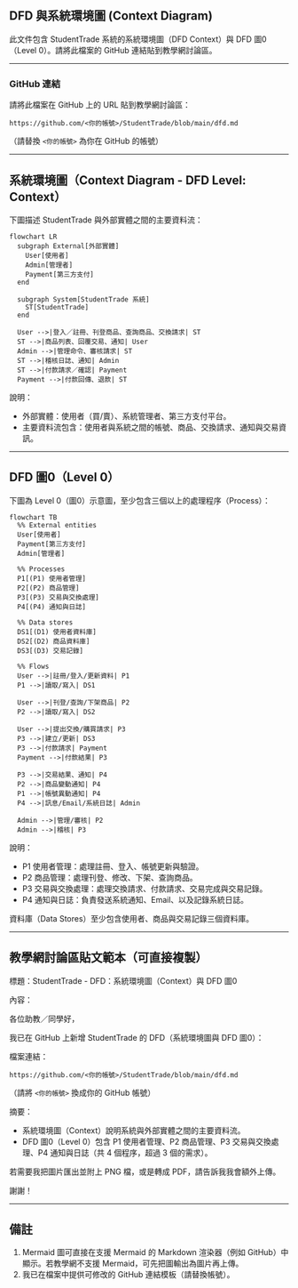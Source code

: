 ## DFD 與系統環境圖 (Context Diagram)

此文件包含 StudentTrade 系統的系統環境圖（DFD Context）與 DFD 圖0（Level 0）。請將此檔案的 GitHub 連結貼到教學網討論區。

---

### GitHub 連結

請將此檔案在 GitHub 上的 URL 貼到教學網討論區：

`https://github.com/<你的帳號>/StudentTrade/blob/main/dfd.md`

（請替換 `<你的帳號>` 為你在 GitHub 的帳號）

---

## 系統環境圖（Context Diagram - DFD Level: Context）

下圖描述 StudentTrade 與外部實體之間的主要資料流：

```mermaid
flowchart LR
  subgraph External[外部實體]
    User[使用者]
    Admin[管理者]
    Payment[第三方支付]
  end

  subgraph System[StudentTrade 系統]
    ST[StudentTrade]
  end

  User -->|登入／註冊、刊登商品、查詢商品、交換請求| ST
  ST -->|商品列表、回覆交易、通知| User
  Admin -->|管理命令、審核請求| ST
  ST -->|稽核日誌、通知| Admin
  ST -->|付款請求／確認| Payment
  Payment -->|付款回傳、退款| ST
```

說明：
- 外部實體：使用者（買/賣）、系統管理者、第三方支付平台。
- 主要資料流包含：使用者與系統之間的帳號、商品、交換請求、通知與交易資訊。

---

## DFD 圖0（Level 0）

下圖為 Level 0（圖0）示意圖，至少包含三個以上的處理程序（Process）：

```mermaid
flowchart TB
  %% External entities
  User[使用者]
  Payment[第三方支付]
  Admin[管理者]

  %% Processes
  P1[(P1) 使用者管理]
  P2[(P2) 商品管理]
  P3[(P3) 交易與交換處理]
  P4[(P4) 通知與日誌]

  %% Data stores
  DS1[(D1) 使用者資料庫]
  DS2[(D2) 商品資料庫]
  DS3[(D3) 交易記錄]

  %% Flows
  User -->|註冊/登入/更新資料| P1
  P1 -->|讀取/寫入| DS1

  User -->|刊登/查詢/下架商品| P2
  P2 -->|讀取/寫入| DS2

  User -->|提出交換/購買請求| P3
  P3 -->|建立/更新| DS3
  P3 -->|付款請求| Payment
  Payment -->|付款結果| P3

  P3 -->|交易結果、通知| P4
  P2 -->|商品變動通知| P4
  P1 -->|帳號異動通知| P4
  P4 -->|訊息/Email/系統日誌| Admin

  Admin -->|管理/審核| P2
  Admin -->|稽核| P3

```

說明：
- P1 使用者管理：處理註冊、登入、帳號更新與驗證。
- P2 商品管理：處理刊登、修改、下架、查詢商品。
- P3 交易與交換處理：處理交換請求、付款請求、交易完成與交易記錄。
- P4 通知與日誌：負責發送系統通知、Email、以及記錄系統日誌。

資料庫（Data Stores）至少包含使用者、商品與交易記錄三個資料庫。

---

## 教學網討論區貼文範本（可直接複製）

標題：StudentTrade - DFD：系統環境圖（Context）與 DFD 圖0

內容：

各位助教／同學好，

我已在 GitHub 上新增 StudentTrade 的 DFD（系統環境圖與 DFD 圖0）：

檔案連結：

`https://github.com/<你的帳號>/StudentTrade/blob/main/dfd.md`

（請將 `<你的帳號>` 換成你的 GitHub 帳號）

摘要：
- 系統環境圖（Context）說明系統與外部實體之間的主要資料流。
- DFD 圖0（Level 0）包含 P1 使用者管理、P2 商品管理、P3 交易與交換處理、P4 通知與日誌（共 4 個程序，超過 3 個的需求）。

若需要我把圖片匯出並附上 PNG 檔，或是轉成 PDF，請告訴我我會額外上傳。

謝謝！

---

## 備註

1. Mermaid 圖可直接在支援 Mermaid 的 Markdown 渲染器（例如 GitHub）中顯示。若教學網不支援 Mermaid，可先把圖輸出為圖片再上傳。
2. 我已在檔案中提供可修改的 GitHub 連結模板（請替換帳號）。
